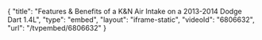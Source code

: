 {
    "title": "Features & Benefits of a K&N Air Intake on a 2013-2014 Dodge Dart 1.4L",
    "type": "embed",
    "layout": "iframe-static",
    "videoId": "6806632",
    "url": "\/tvpembed\/6806632"
}